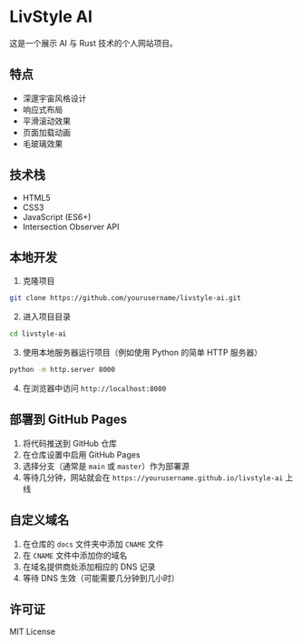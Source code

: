 # LivStyle AI

这是一个展示 AI 与 Rust 技术的个人网站项目。

## 特点

- 深邃宇宙风格设计
- 响应式布局
- 平滑滚动效果
- 页面加载动画
- 毛玻璃效果

## 技术栈

- HTML5
- CSS3
- JavaScript (ES6+)
- Intersection Observer API

## 本地开发

1. 克隆项目
```bash
git clone https://github.com/yourusername/livstyle-ai.git
```

2. 进入项目目录
```bash
cd livstyle-ai
```

3. 使用本地服务器运行项目（例如使用 Python 的简单 HTTP 服务器）
```bash
python -m http.server 8000
```

4. 在浏览器中访问 `http://localhost:8000`

## 部署到 GitHub Pages

1. 将代码推送到 GitHub 仓库
2. 在仓库设置中启用 GitHub Pages
3. 选择分支（通常是 `main` 或 `master`）作为部署源
4. 等待几分钟，网站就会在 `https://yourusername.github.io/livstyle-ai` 上线

## 自定义域名

1. 在仓库的 `docs` 文件夹中添加 `CNAME` 文件
2. 在 `CNAME` 文件中添加你的域名
3. 在域名提供商处添加相应的 DNS 记录
4. 等待 DNS 生效（可能需要几分钟到几小时）

## 许可证

MIT License 